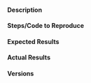 <!-- Instructions For Filing a Bug: https://github.com/bmcfee/pumpp/blob/master/CONTRIBUTING.md#filing-bugs -->

#### Description
<!-- Example: Error when computing spectral_contrast on a single frame-->

#### Steps/Code to Reproduce
<!--
If the code is too long, feel free to put it in a public gist and link
it in the issue: https://gist.github.com
-->

#### Expected Results
<!-- Please describe what you expect your example code to do-->

#### Actual Results
<!-- Please paste or specifically describe the actual output or traceback. -->

#### Versions
<!--
Please run the following snippet and paste the output below.
import platform; print(platform.platform())
import sys; print("Python", sys.version)
import numpy; print("NumPy", numpy.__version__)
import scipy; print("SciPy", scipy.__version__)
import librosa; print("librosa", librosa.__version__)
-->


<!-- Thanks for contributing! -->
